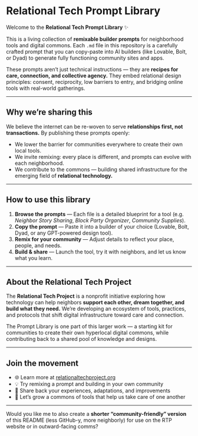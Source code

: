 # Relational Tech Prompt Library

Welcome to the **Relational Tech Prompt Library** ✨

This is a living collection of **remixable builder prompts** for neighborhood tools and digital commons. Each `.md` file in this repository is a carefully crafted prompt that you can copy-paste into AI builders (like Lovable, Bolt, or Dyad) to generate fully functioning community sites and apps.

These prompts aren’t just technical instructions — they are **recipes for care, connection, and collective agency.** They embed relational design principles: consent, reciprocity, low barriers to entry, and bridging online tools with real-world gatherings.

---

## Why we’re sharing this

We believe the internet can be re-woven to serve **relationships first, not transactions.** By publishing these prompts openly:

* We lower the barrier for communities everywhere to create their own local tools.
* We invite remixing: every place is different, and prompts can evolve with each neighborhood.
* We contribute to the commons — building shared infrastructure for the emerging field of **relational technology.**

---

## How to use this library

1. **Browse the prompts** — Each file is a detailed blueprint for a tool (e.g. *Neighbor Story Sharing*, *Block Party Organizer*, *Community Supplies*).
2. **Copy the prompt** — Paste it into a builder of your choice (Lovable, Bolt, Dyad, or any GPT-powered design tool).
3. **Remix for your community** — Adjust details to reflect your place, people, and needs.
4. **Build & share** — Launch the tool, try it with neighbors, and let us know what you learn.

---

## About the Relational Tech Project

The **Relational Tech Project** is a nonprofit initiative exploring how technology can help neighbors **support each other, dream together, and build what they need.** We’re developing an ecosystem of tools, practices, and protocols that shift digital infrastructure toward care and connection.

The Prompt Library is one part of this larger work — a starting kit for communities to create their own hyperlocal digital commons, while contributing back to a shared pool of knowledge and designs.

---

## Join the movement

* 🌐 Learn more at [relationaltechproject.org](https://relationaltechproject.org)
* 💡 Try remixing a prompt and building in your own community
* 🤝 Share back your experiences, adaptations, and improvements
* 🎉 Let’s grow a commons of tools that help us take care of one another

---

Would you like me to also create a **shorter “community-friendly” version** of this README (less GitHub-y, more neighborly) for use on the RTP website or in outward-facing comms?
